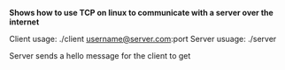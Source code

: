 **Shows how to use TCP on linux to communicate with a server over the internet**

Client usage: ./client username@server.com:port
Server usuage: ./server

Server sends a hello message for the client to get
